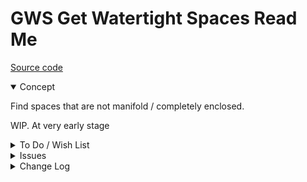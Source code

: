 # GWS Get Watertight Spaces Read Me

[Source code]( https://github.com/ladybug-tools/spider-gbxml-tools/blob/master/spider-gbxml-viewer/v-0-17-01/js-fixer/gws-get-watertight-spaces/gws-get-watertight-spaces.js )

<details open>

<summary>Concept</summary>

Find spaces that are not manifold / completely enclosed.

WIP. At very early stage

</details>

<details>

<summary>To Do / Wish List</summary>


</details>

<details>

<summary>Issues</summary>


</details>

<details>

<summary>Change Log</summary>

### 2019-07-23 ~ Theo

* F - First commit

</details>